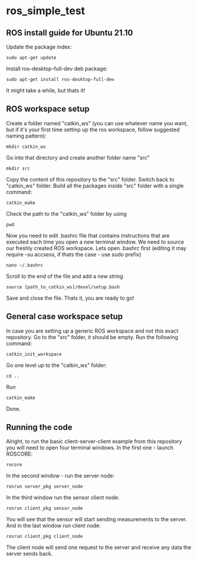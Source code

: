 # ros_simple_test
## ROS install guide for Ubuntu 21.10
Update the package index:
```
sudo apt-get update
```
Install ros-desktop-full-dev deb package:
```
sudo apt-get install ros-desktop-full-dev
```

It might take a while, but thats it!

## ROS workspace setup
Create a folder named "catkin_ws" (you can use whatever name you want, but if it's your first time settinp up the ros workspace, follow suggested naming pattern):
```
mkdir catkin_ws
```
Go into that directory and create another folder name "src"
```
mkdir src
```
Copy the content of this repository to the "src" folder.
Switch back to "catkin_ws" folder.
Build all the packages inside "src" folder with a single command:
```
catkin_make
```
Check the path to the "catkin_ws" folder by using
```
pwd
```
Now you need to edit .bashrc file that contains instructions that are executed each time you open a new terminal window. 
We need to source our freshly created ROS workspace. Lets open .bashrc first (editing it may require -su accsess, if thats the case - use sudo prefix)
```
nano ~/.bashrc
```
Scroll to the end of the file and add a new string
```
source [path_to_catkin_ws]/devel/setup.bash
```
Save and close the file.
Thats it, you are ready to go!

## General case workspace setup
In case you are setting up a generic ROS workspace and not this exact repository.
Go to the "src" folder, it should be empty. Run the following command:
```
catkin_init_workspace
```
Go one level up to the "catkin_ws" folder:
```
cd ..
```
Run
```
catkin_make
```
Done.

## Running the code
Alright, to run the basic client-server-client example from this repository you will need to open four terminal windows.
In the first one - launch ROSCORE:
```
rocore
```
In the second window - run the server node:
```
rosrun server_pkg server_node
```
In the third window run the sensor client node:
```
rosrun client_pkg sensor_node 
```
You will see that the sensor will start sending measurements to the server.
And in the last window run client node:
```
rosrun client_pkg client_node 
```
The client node will send one request to the server and receive any data the server sends back.
